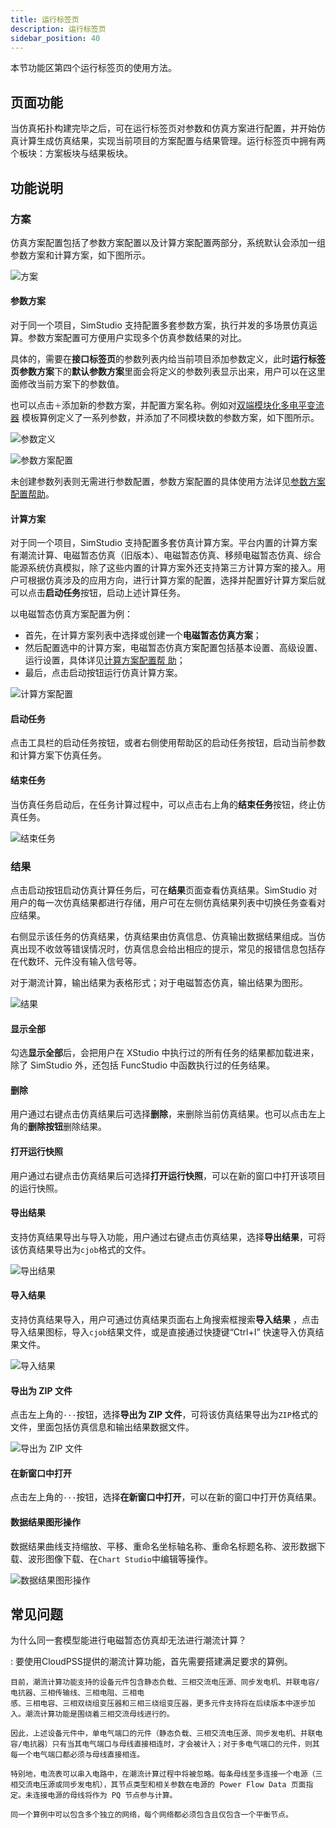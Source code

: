 ```yaml
---
title: 运行标签页
description: 运行标签页
sidebar_position: 40
---
```


本节功能区第四个运行标签页的使用方法。

## 页面功能

当仿真拓扑构建完毕之后，可在运行标签页对参数和仿真方案进行配置，并开始仿真计算生成仿真结果，实现当前项目的方案配置与结果管理。运行标签页中拥有两个板块：方案板块与结果板块。

## 功能说明

### 方案

仿真方案配置包括了参数方案配置以及计算方案配置两部分，系统默认会添加一组参数方案和计算方案，如下图所示。

![方案](./1.png)

#### 参数方案

对于同一个项目，SimStudio 支持配置多套参数方案，执行并发的多场景仿真运算。参数方案配置可方便用户实现多个仿真参数结果的对比。

具体的，需要在**接口标签页**的参数列表内给当前项目添加参数定义，此时**运行标签页参数方案**下的**默认参数方案**里面会将定义的参数列表显示出来，用户可以在这里面修改当前方案下的参数值。

也可以点击`＋`添加新的参数方案，并配置方案名称。例如对[双端模块化多电平变流器](https://cloudpss.net/model/CloudPSS/MMC_Benchmark#/interface)
模板算例定义了一系列参数，并添加了不同模块数的参数方案，如下图所示。

![参数定义](./2.png)

![参数方案配置](./3.png)

未创建参数列表则无需进行参数配置，参数方案配置的具体使用方法详见[参数方案配置帮助](../../../basic/parameterCalculate/index.md)。

#### 计算方案

对于同一个项目，SimStudio 支持配置多套仿真计算方案。平台内置的计算方案有潮流计算、电磁暂态仿真（旧版本）、电磁暂态仿真、移频电磁暂态仿真、综合能源系统仿真模拟，除了这些内置的计算方案外还支持第三方计算方案的接入。用户可根据仿真涉及的应用方向，进行计算方案的配置，选择并配置好计算方案后就可以点击**启动任务**按钮，启动上述计算任务。

以电磁暂态仿真方案配置为例：
- 首先，在计算方案列表中选择或创建一个**电磁暂态仿真方案**；
- 然后配置选中的计算方案，电磁暂态仿真方案配置包括基本设置、高级设置、运行设置，具体详见[计算方案配置帮
  助](../../../basic/parameterCalculate/index.md)；
- 最后，点击启动按钮运行仿真计算方案。

![计算方案配置](./4.png)

#### 启动任务 

点击工具栏的启动任务按钮，或者右侧使用帮助区的启动任务按钮，启动当前参数和计算方案下仿真任务。

#### 结束任务 

当仿真任务启动后，在任务计算过程中，可以点击右上角的**结束任务**按钮，终止仿真任务。

![结束任务](./5.png)

### 结果

点击启动按钮启动仿真计算任务后，可在**结果**页面查看仿真结果。SimStudio 对用户的每一次仿真结果都进行存储，用户可在左侧仿真结果列表中切换任务查看对应结果。

右侧显示该任务的仿真结果，仿真结果由仿真信息、仿真输出数据结果组成。当仿真出现不收敛等错误情况时，仿真信息会给出相应的提示，常见的报错信息包括存在代数环、元件没有输入信号等。

对于潮流计算，输出结果为表格形式；对于电磁暂态仿真，输出结果为图形。

![结果](./6.png)

#### 显示全部

勾选**显示全部**后，会把用户在 XStudio 中执行过的所有任务的结果都加载进来，除了 SimStudio 外，还包括 FuncStudio 中函数执行过的任务结果。

#### 删除

用户通过右键点击仿真结果后可选择**删除**，来删除当前仿真结果。也可以点击左上角的**删除按钮**删除结果。

#### 打开运行快照

用户通过右键点击仿真结果后可选择**打开运行快照**，可以在新的窗口中打开该项目的运行快照。

#### 导出结果

支持仿真结果导出与导入功能，用户通过右键点击仿真结果，选择**导出结果**，可将该仿真结果导出为`cjob`格式的文件。

![导出结果](./7.png)

#### 导入结果

支持仿真结果导入，用户可通过仿真结果页面右上角搜索框搜索**导入结果** ，点击导入结果图标，导入`cjob`结果文件，或是直接通过快捷键“Ctrl+I” 快速导入仿真结果文件。

![导入结果](./8.png)

#### 导出为 ZIP 文件

点击左上角的`···`按钮，选择**导出为 ZIP 文件**，可将该仿真结果导出为`ZIP`格式的文件，里面包括仿真信息和输出结果数据文件。

![导出为 ZIP 文件](./9.png)

#### 在新窗口中打开 

点击左上角的`···`按钮，选择**在新窗口中打开**，可以在新的窗口中打开仿真结果。

#### 数据结果图形操作 

数据结果曲线支持缩放、平移、重命名坐标轴名称、重命名标题名称、波形数据下载、波形图像下载、在`Chart Studio`中编辑等操作。

![数据结果图形操作](./10.png)

## 常见问题

为什么同一套模型能进行电磁暂态仿真却无法进行潮流计算？

:   要使用CloudPSS提供的潮流计算功能，首先需要搭建满足要求的算例。

    目前，潮流计算功能支持的设备元件包含静态负载、三相交流电压源、同步发电机、并联电容/电抗器、三相传输线、三相电阻、三相电 
    感、三相电容、三相双绕组变压器和三相三绕组变压器，更多元件支持将在后续版本中逐步加入。潮流计算功能是围绕着三相交流母线进行的。
    
    因此，上述设备元件中，单电气端口的元件（静态负载、三相交流电压源、同步发电机、并联电容/电抗器）只有当其电气端口与母线直接相连时，才会被计入；对于多电气端口的元件，则其每一个电气端口都必须与母线直接相连。
    
    特别地，电流表可以串入电路中，在潮流计算过程中将被忽略。每条母线至多连接一个电源（三相交流电压源或同步发电机），其节点类型和相关参数在电源的 Power Flow Data 页面指定。未连接电源的母线将作为 PQ 节点参与计算。
    
    同一个算例中可以包含多个独立的网络，每个网络都必须包含且仅包含一个平衡节点。
